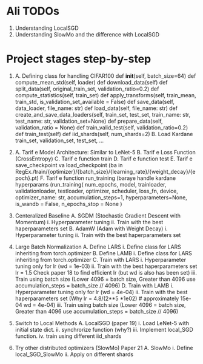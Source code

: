 
# Ali TODOs
1. Understanding LocalSGD 
2. Understanding SlowMo and the difference with LocalSGD


# Project stages step-by-step
1.  A. Defining class for handling CIFAR100
        def __init__(self, batch_size=64)
        def compute_mean_std(self, loader)
        def download_data(self)
        def split_data(self, original_train_set, validation_ratio=0.2)
        def compute_statistics(self, train_set)
        def apply_transforms(self, train_mean, train_std, is_validation_set_available = False)
        def save_data(self, data_loader, file_name: str)
        def load_data(self, file_name: str)
        def create_and_save_data_loaders(self, train_set, test_set, train_name: str, test_name: str, validation_set=None)
        def prepare_data(self, validation_ratio = None)
        def train_valid_test(self, validation_ratio=0.2)
        def train_test(self)
        def iid_shards(self, num_shards=2)
    B. Load Kardane train_set, validation_set, test_set, ...

2.  A. Tarif e Model Architecture: Similar to LeNet-5
    B. Tarif e Loss Function (CrossEntropy)
    C. Tarif e function train
    D. Tarif e function test
    E. Tarif e save_checkpoint va load_checkpoint (ba in RegEx./train/{optimizer}/{batch_size}/{learning_rate}/{weight_decay}/{epoch}.pt)
    F. Tarif e function run_training (baraye handle kardane hyperparams (run_training( num_epochs, model, trainloader, validationloader, testloader, optimizer, scheduler, loss_fn, device, optimizer_name: str, accumulation_steps=1, hyperparameters=None, is_wandb = False, n_epochs_stop = None )

3. Centeralized Baseline
    A. SGDM (Stochastic Gradient Descent with Momentum)
        i. Hyperparameter tuning
        ii. Train with the best haperparameters set
    B. AdamW (Adam with Weight Decay)
        i. Hyperparameter tuning
        ii. Train with the best haperparameters set

4. Large Batch Normalization
    A. Define LARS
        i. Define class for LARS inheriting from torch.optimizer
    B. Define LAMB
        i. Define class for LARS inheriting from torch.optimizer
    C. Train with LARS
        i. Hyperparameter tuning only for lr (wd = 1e-03)
        ii. Train with the best haperparameters set lr = 1.5 Check paper 18 to find efficient lr (but wd is also has been set)
        iii. Train using batch size (Lower 4096 = batch size, Greater than 4096 use  accumulation_steps = batch_size // 4096)
    D. Train with LAMB
        i. Hyperparameter tuning only for lr (wd = 4e-04) 
        ii. Train with the best haperparameters set (Why lr = 4.8/(2**5 *1e02) # approximately 15e-04 wd = 4e-04)
        iii. Train using batch size (Lower 4096 = batch size, Greater than 4096 use  accumulation_steps = batch_size // 4096)

5. Switch to Local Methods
    A. LocalSGD (paper 19)
        i. Load LeNet-5 with initial state dict.
        ii. synchrorize function (why?)
        iii. Implement local_SGD function.
        iv. train using different iid_shards

6. Try other distributed optimizers (SlowMo) Paper 21
    A. SlowMo
        i. Define local_SGD_SlowMo
        ii. Apply on different shards

